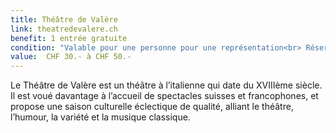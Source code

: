 ```yaml
---
title: Théâtre de Valère
link: theatredevalere.ch
benefit: 1 entrée gratuite
condition: "Valable pour une personne pour une représentation<br> Réservation obligatoire le jour du spectacle info@theatredevalere.ch ou 027 323 45 61"
value:  CHF 30.- à CHF 50.-
---
```


Le Théâtre de Valère est un
théâtre à l’italienne qui date
du XVIIIème siècle. Il est voué
davantage à l’accueil de spectacles
suisses et francophones,
et propose une saison culturelle
éclectique de qualité, alliant le
théâtre, l’humour, la variété et
la musique classique.
